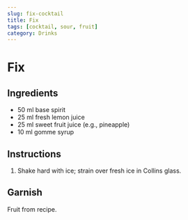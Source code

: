 ```yaml
---
slug: fix-cocktail
title: Fix
tags: [cocktail, sour, fruit]
category: Drinks
---
```


# Fix

## Ingredients

- 50 ml base spirit
- 25 ml fresh lemon juice
- 25 ml sweet fruit juice (e.g., pineapple)
- 10 ml gomme syrup

## Instructions

1. Shake hard with ice; strain over fresh ice in Collins glass.

## Garnish

Fruit from recipe.
